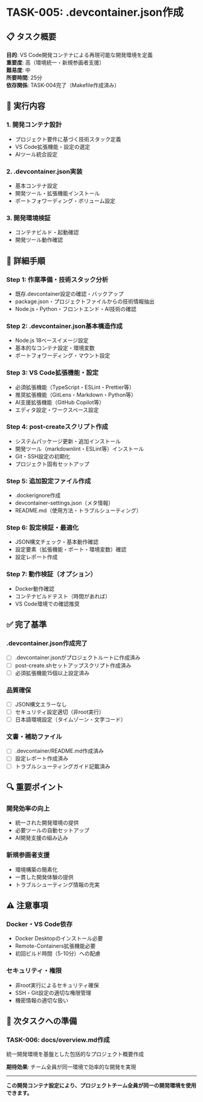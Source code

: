 # TASK-005: .devcontainer.json作成

## 📋 タスク概要

**目的**: VS Code開発コンテナによる再現可能な開発環境を定義  
**重要度**: 高（環境統一・新規参画者支援）  
**難易度**: 中  
**所要時間**: 25分  
**依存関係**: TASK-004完了（Makefile作成済み）

## 🎯 実行内容

### 1. 開発コンテナ設計
- プロジェクト要件に基づく技術スタック定義
- VS Code拡張機能・設定の選定
- AIツール統合設定

### 2. .devcontainer.json実装
- 基本コンテナ設定
- 開発ツール・拡張機能インストール
- ポートフォワーディング・ボリューム設定

### 3. 開発環境検証
- コンテナビルド・起動確認
- 開発ツール動作確認

## 🚀 詳細手順

### Step 1: 作業準備・技術スタック分析
- 既存.devcontainer設定の確認・バックアップ
- package.json・プロジェクトファイルからの技術情報抽出
- Node.js・Python・フロントエンド・AI技術の確認

### Step 2: .devcontainer.json基本構造作成
- Node.js 18ベースイメージ設定
- 基本的なコンテナ設定・環境変数
- ポートフォワーディング・マウント設定

### Step 3: VS Code拡張機能・設定
- 必須拡張機能（TypeScript・ESLint・Prettier等）
- 推奨拡張機能（GitLens・Markdown・Python等）
- AI支援拡張機能（GitHub Copilot等）
- エディタ設定・ワークスペース設定

### Step 4: post-createスクリプト作成
- システムパッケージ更新・追加インストール
- 開発ツール（markdownlint・ESLint等）インストール
- Git・SSH設定の初期化
- プロジェクト固有セットアップ

### Step 5: 追加設定ファイル作成
- .dockerignore作成
- devcontainer-settings.json（メタ情報）
- README.md（使用方法・トラブルシューティング）

### Step 6: 設定検証・最適化
- JSON構文チェック・基本動作確認
- 設定要素（拡張機能・ポート・環境変数）確認
- 設定レポート作成

### Step 7: 動作検証（オプション）
- Docker動作確認
- コンテナビルドテスト（時間があれば）
- VS Code環境での確認推奨

## ✅ 完了基準

### .devcontainer.json作成完了
- [ ] .devcontainer.jsonがプロジェクトルートに作成済み
- [ ] post-create.shセットアップスクリプト作成済み
- [ ] 必須拡張機能15個以上設定済み

### 品質確保
- [ ] JSON構文エラーなし
- [ ] セキュリティ設定適切（非root実行）
- [ ] 日本語環境設定（タイムゾーン・文字コード）

### 文書・補助ファイル
- [ ] .devcontainer/README.md作成済み
- [ ] 設定レポート作成済み
- [ ] トラブルシューティングガイド記載済み

## 🔍 重要ポイント

### 開発効率の向上
- 統一された開発環境の提供
- 必要ツールの自動セットアップ
- AI開発支援の組み込み

### 新規参画者支援
- 環境構築の簡素化
- 一貫した開発体験の提供
- トラブルシューティング情報の充実

## ⚠️ 注意事項

### Docker・VS Code依存
- Docker Desktopのインストール必要
- Remote-Containers拡張機能必要
- 初回ビルド時間（5-10分）への配慮

### セキュリティ・権限
- 非root実行によるセキュリティ確保
- SSH・Git設定の適切な権限管理
- 機密情報の適切な扱い

## 🔄 次タスクへの準備

### TASK-006: docs/overview.md作成
統一開発環境を基盤とした包括的なプロジェクト概要作成

**期待効果**: チーム全員が同一環境で効率的な開発を実現

---

**この開発コンテナ設定により、プロジェクトチーム全員が同一の開発環境を使用できます。**
